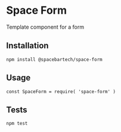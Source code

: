 Space Form
========

Template component for a form

## Installation

  `npm install @spacebartech/space-form`

## Usage

  `const SpaceForm = require( 'space-form' )`

## Tests

  `npm test`
